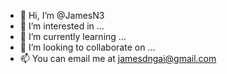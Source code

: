 - 👋 Hi, I’m @JamesN3
- 👀 I’m interested in ...
- 🌱 I’m currently learning ...
- 💞️ I’m looking to collaborate on ...
- 📫 You can email me at jamesdngai@gmail.com

<!---
JamesN3/JamesN3 is a ✨ special ✨ repository because its `README.md` (this file) appears on your GitHub profile.
You can click the Preview link to take a look at your changes.
--->
